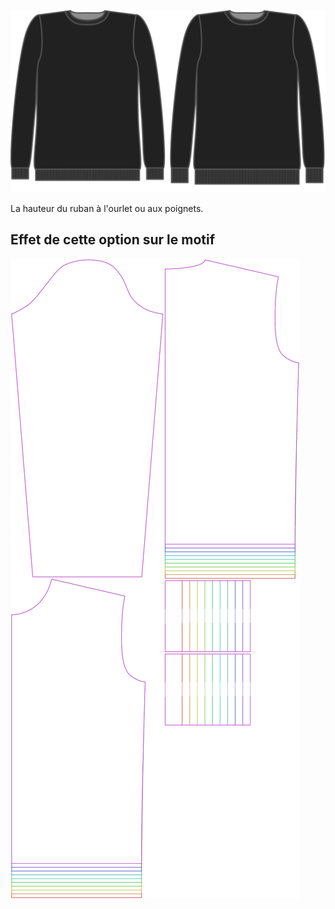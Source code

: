 ![Hauteur de bord côte](ribbingheight.svg)

La hauteur du ruban à l'ourlet ou aux poignets.


## Effet de cette option sur le motif
![Cette image montre l'effet de cette option en superposant plusieurs variantes qui ont une valeur différente pour cette option](sven_ribbingheight_sample.svg "Effet de cette option sur le motif")